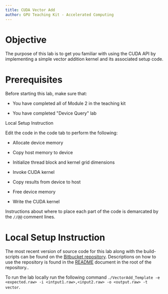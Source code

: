 ```yaml
---
title: CUDA Vector Add
author: GPU Teaching Kit - Accelerated Computing
---
```


# Objective

The purpose of this lab is to get you familiar with using the CUDA API by implementing a simple vector addition kernel and its associated setup code.

# Prerequisites

Before starting this lab, make sure that:

* You have completed all of Module 2 in the teaching kit

* You have completed "Device Query" lab

Local Setup Instruction

Edit the code in the code tab to perform the following:

* Allocate device memory

* Copy host memory to device

* Initialize thread block and kernel grid dimensions

* Invoke CUDA kernel

* Copy results from device to host

* Free device memory

* Write the CUDA kernel

Instructions about where to place each part of the code is
demarcated by the `//@@` comment lines.

# Local Setup Instruction

The most recent version of source code for this lab along with the build-scripts can be found on the [Bitbucket repository](LINKTOLAB). Descriptions on how to use the repository is found in the [README](LINKTOREADME) document in the root of the repository..

To run the lab locally run the following command `./VectorAdd_Template -e <expected.raw> -i <intput1.raw>,<input2.raw> -o <output.raw> -t vector`.
